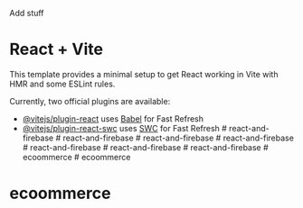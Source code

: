 
Add stuff


# React + Vite

This template provides a minimal setup to get React working in Vite with HMR and some ESLint rules.

Currently, two official plugins are available:

- [@vitejs/plugin-react](https://github.com/vitejs/vite-plugin-react/blob/main/packages/plugin-react/README.md) uses [Babel](https://babeljs.io/) for Fast Refresh
- [@vitejs/plugin-react-swc](https://github.com/vitejs/vite-plugin-react-swc) uses [SWC](https://swc.rs/) for Fast Refresh
#   r e a c t - a n d - f i r e b a s e 
 
 #   r e a c t - a n d - f i r e b a s e 
 
 #   r e a c t - a n d - f i r e b a s e 
 
 #   r e a c t - a n d - f i r e b a s e 
 
 #   r e a c t - a n d - f i r e b a s e 
 
 #   r e a c t - a n d - f i r e b a s e 
 
 #   r e a c t - a n d - f i r e b a s e 
 
 #   e c o o m m e r c e 
 
 # ecoommerce
# ecoommerce
